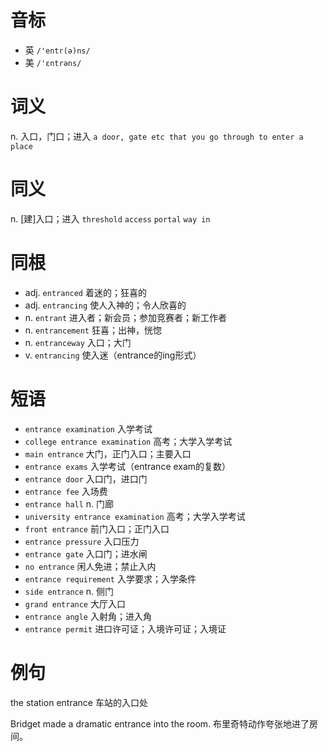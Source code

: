 # 音标

- 英 `/'entr(ə)ns/`
- 美 `/'ɛntrəns/`

# 词义

n. 入口，门口；进入
`a door, gate etc that you go through to enter a place`

# 同义

n. [建]入口；进入
`threshold` `access` `portal` `way in`

# 同根

- adj. `entranced` 着迷的；狂喜的
- adj. `entrancing` 使人入神的；令人欣喜的
- n. `entrant` 进入者；新会员；参加竞赛者；新工作者
- n. `entrancement` 狂喜；出神，恍惚
- n. `entranceway` 入口；大门
- v. `entrancing` 使入迷（entrance的ing形式）

# 短语

- `entrance examination` 入学考试
- `college entrance examination` 高考；大学入学考试
- `main entrance` 大门，正门入口；主要入口
- `entrance exams` 入学考试（entrance exam的复数）
- `entrance door` 入口门，进口门
- `entrance fee` 入场费
- `entrance hall` n. 门廊
- `university entrance examination` 高考；大学入学考试
- `front entrance` 前门入口；正门入口
- `entrance pressure` 入口压力
- `entrance gate` 入口门；进水闸
- `no entrance` 闲人免进；禁止入内
- `entrance requirement` 入学要求；入学条件
- `side entrance` n. 侧门
- `grand entrance` 大厅入口
- `entrance angle` 入射角；进入角
- `entrance permit` 进口许可证；入境许可证；入境证

# 例句

the station entrance
车站的入口处

Bridget made a dramatic entrance into the room.
布里奇特动作夸张地进了房间。


